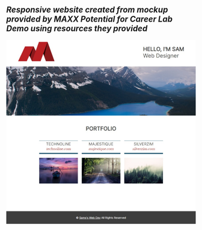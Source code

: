 ## *Responsive website created from mockup provided by MAXX Potential for Career Lab Demo using resources they provided*
![Screenshot](resources/screenshot.jpeg)
